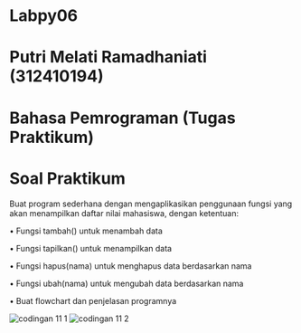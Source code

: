 # Labpy06
# Putri Melati Ramadhaniati (312410194)
# Bahasa Pemrograman (Tugas Praktikum)

# Soal Praktikum
Buat program sederhana dengan mengaplikasikan penggunaan fungsi
yang akan menampilkan daftar nilai mahasiswa, dengan ketentuan:

• Fungsi tambah() untuk menambah data

• Fungsi tapilkan() untuk menampilkan data

• Fungsi hapus(nama) untuk menghapus data berdasarkan nama

• Fungsi ubah(nama) untuk mengubah data berdasarkan nama

• Buat flowchart dan penjelasan programnya

![codingan 11 1](https://github.com/user-attachments/assets/7ebdda2a-c7c7-41ec-9f8a-6977e6710dd3)
![codingan 11 2](https://github.com/user-attachments/assets/099d72b9-ad7e-4285-962e-1cc3112387a4)




